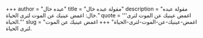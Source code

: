+++
author = "عبده خال"
title = "مقولة عبده خال"
description = "مقولة عبده خال: اغمض عينيك عن الموت لترى الحياة."
quote = '''اغمض عينيك عن الموت لترى الحياة.''' 
slug = "اغمض-عينيك-عن-الموت-لترى-الحياة"
+++
اغمض عينيك عن الموت لترى الحياة.
